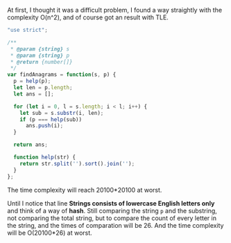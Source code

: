 At first, I thought it was a difficult problem, I found a way straightly with the complexity O(n^2), and of course got an result with TLE.

```javascript
"use strict";

/**
 * @param {string} s
 * @param {string} p
 * @return {number[]}
 */
var findAnagrams = function(s, p) {
  p = help(p);
  let len = p.length;
  let ans = [];

  for (let i = 0, l = s.length; i < l; i++) {
    let sub = s.substr(i, len);
    if (p === help(sub))
      ans.push(i);
  }

  return ans;

  function help(str) {
    return str.split('').sort().join('');
  }
};
```

The time complexity  will reach 20100*20100 at worst. 

Until I notice that line **Strings consists of lowercase English letters only** and think of a way of **hash**. Still comparing the string `p` and the substring, not comparing the total string, but to compare the count of every letter in the string, and the times of comparation will be 26. And the time complexity  will be O(20100*26) at worst.


